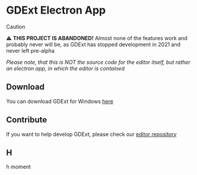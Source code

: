 # GDExt Electron App

> [!CAUTION]
> ⚠️ **THIS PROJECT IS ABANDONED!** Almost none of the features work and probably never will be, as GDExt has stopped development in 2021 and never left pre-alpha

*Please note, that this is NOT the source code for the editor itself, but rather an electron app, in which the editor is contained* 

## Download
You can download GDExt for Windows [here](https://github.com/gdext/electron/releases)

## Contribute
If you want to help develop GDExt, please check our [editor repository](https://github.com/gdext/editor)

## H
h moment
